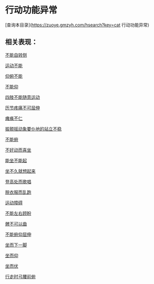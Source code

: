 # 行动功能异常
[查询本目录](https://zuoye.gmzyh.com/hsearch?key=cat 行动功能异常)

## 相关表现：

[不能自转侧](https://zuoye.gmzyh.com/search?key=不能自转侧)
[运动不能](https://zuoye.gmzyh.com/search?key=运动不能)
[仰俯不能](https://zuoye.gmzyh.com/search?key=仰俯不能)
[不能仰](https://zuoye.gmzyh.com/search?key=不能仰)
[四肢不能随意运动](https://zuoye.gmzyh.com/search?key=四肢不能随意运动)
[历节疼痛不可屈伸](https://zuoye.gmzyh.com/search?key=历节疼痛不可屈伸)
[瘫痪不仁](https://zuoye.gmzyh.com/search?key=瘫痪不仁)
[振颤摇动象要仆地的站立不稳](https://zuoye.gmzyh.com/search?key=振颤摇动象要仆地的站立不稳)
[不能俯](https://zuoye.gmzyh.com/search?key=不能俯)
[不好动而喜坐](https://zuoye.gmzyh.com/search?key=不好动而喜坐)
[能坐不能起](https://zuoye.gmzyh.com/search?key=能坐不能起)
[坐不久就想起来](https://zuoye.gmzyh.com/search?key=坐不久就想起来)
[登高处而歌唱](https://zuoye.gmzyh.com/search?key=登高处而歌唱)
[脱衣服而乱跑](https://zuoye.gmzyh.com/search?key=脱衣服而乱跑)
[运动障碍](https://zuoye.gmzyh.com/search?key=运动障碍)
[不能左右顾盼](https://zuoye.gmzyh.com/search?key=不能左右顾盼)
[髀不可以曲](https://zuoye.gmzyh.com/search?key=髀不可以曲)
[不能俯仰屈伸](https://zuoye.gmzyh.com/search?key=不能俯仰屈伸)
[坐而下一脚](https://zuoye.gmzyh.com/search?key=坐而下一脚)
[坐而仰](https://zuoye.gmzyh.com/search?key=坐而仰)
[坐而伏](https://zuoye.gmzyh.com/search?key=坐而伏)
[行走时弓腰前俯](https://zuoye.gmzyh.com/search?key=行走时弓腰前俯)